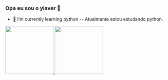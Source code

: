 ### Opa eu sou o yiaver 👋

- 🌱 I’m currently learning python -- Atualmente estou estudando python.

<div>
<a href="https://github.com/yiaver">
<img height="150em" src=https://github-readme-stats.vercel.app/api?username=yiaver&show_icons=true&theme=dark&include_all_commits=true&count_private=true"/>
<img height="150em" src="https://github-readme-stats.vercel.app/api/top-langs/?username=yiaver&layout=compact&langs_count=7&theme=dark"/>
</div>
